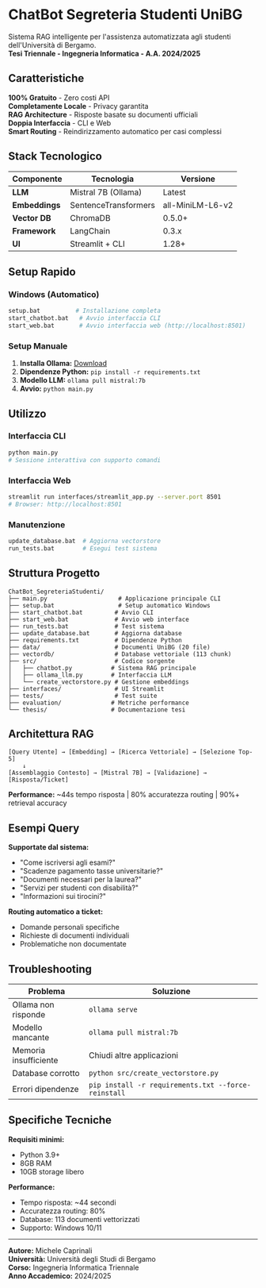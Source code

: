 # ChatBot Segreteria Studenti UniBG

Sistema RAG intelligente per l'assistenza automatizzata agli studenti dell'Università di Bergamo.  
**Tesi Triennale - Ingegneria Informatica - A.A. 2024/2025**

## Caratteristiche

**100% Gratuito** - Zero costi API  
**Completamente Locale** - Privacy garantita  
**RAG Architecture** - Risposte basate su documenti ufficiali  
**Doppia Interfaccia** - CLI e Web  
**Smart Routing** - Reindirizzamento automatico per casi complessi

## Stack Tecnologico

| Componente | Tecnologia | Versione |
|------------|------------|----------|
| **LLM** | Mistral 7B (Ollama) | Latest |
| **Embeddings** | SentenceTransformers | all-MiniLM-L6-v2 |
| **Vector DB** | ChromaDB | 0.5.0+ |
| **Framework** | LangChain | 0.3.x |
| **UI** | Streamlit + CLI | 1.28+ |

## Setup Rapido

### Windows (Automatico)
```bash
setup.bat          # Installazione completa
start_chatbot.bat   # Avvio interfaccia CLI
start_web.bat       # Avvio interfaccia web (http://localhost:8501)
```

### Setup Manuale
1. **Installa Ollama:** [Download](https://ollama.ai/download)
2. **Dipendenze Python:** `pip install -r requirements.txt`
3. **Modello LLM:** `ollama pull mistral:7b`
4. **Avvio:** `python main.py`

## Utilizzo

### Interfaccia CLI
```bash
python main.py
# Sessione interattiva con supporto comandi
```

### Interfaccia Web
```bash
streamlit run interfaces/streamlit_app.py --server.port 8501
# Browser: http://localhost:8501
```

### Manutenzione
```bash
update_database.bat  # Aggiorna vectorstore
run_tests.bat        # Esegui test sistema
```

## Struttura Progetto

```
ChatBot_SegreteriaStudenti/
├── main.py                    # Applicazione principale CLI
├── setup.bat                  # Setup automatico Windows
├── start_chatbot.bat         # Avvio CLI
├── start_web.bat             # Avvio web interface
├── run_tests.bat             # Test sistema
├── update_database.bat       # Aggiorna database
├── requirements.txt          # Dipendenze Python
├── data/                     # Documenti UniBG (20 file)
├── vectordb/                 # Database vettoriale (113 chunk)
├── src/                      # Codice sorgente
│   ├── chatbot.py           # Sistema RAG principale
│   ├── ollama_llm.py        # Interfaccia LLM
│   └── create_vectorstore.py # Gestione embeddings
├── interfaces/               # UI Streamlit
├── tests/                    # Test suite
├── evaluation/              # Metriche performance
└── thesis/                  # Documentazione tesi
```

## Architettura RAG

```
[Query Utente] → [Embedding] → [Ricerca Vettoriale] → [Selezione Top-5] 
    ↓
[Assemblaggio Contesto] → [Mistral 7B] → [Validazione] → [Risposta/Ticket]
```

**Performance:** ~44s tempo risposta | 80% accuratezza routing | 90%+ retrieval accuracy

## Esempi Query

**Supportate dal sistema:**
- "Come iscriversi agli esami?"
- "Scadenze pagamento tasse universitarie?"
- "Documenti necessari per la laurea?"
- "Servizi per studenti con disabilità?"
- "Informazioni sui tirocini?"

**Routing automatico a ticket:**
- Domande personali specifiche
- Richieste di documenti individuali
- Problematiche non documentate

## Troubleshooting

| Problema | Soluzione |
|----------|-----------|
| Ollama non risponde | `ollama serve` |
| Modello mancante | `ollama pull mistral:7b` |
| Memoria insufficiente | Chiudi altre applicazioni |
| Database corrotto | `python src/create_vectorstore.py` |
| Errori dipendenze | `pip install -r requirements.txt --force-reinstall` |

## Specifiche Tecniche

**Requisiti minimi:**
- Python 3.9+
- 8GB RAM
- 10GB storage libero

**Performance:**
- Tempo risposta: ~44 secondi
- Accuratezza routing: 80%
- Database: 113 documenti vettorizzati
- Supporto: Windows 10/11

---

**Autore:** Michele Caprinali  
**Università:** Università degli Studi di Bergamo  
**Corso:** Ingegneria Informatica Triennale  
**Anno Accademico:** 2024/2025
